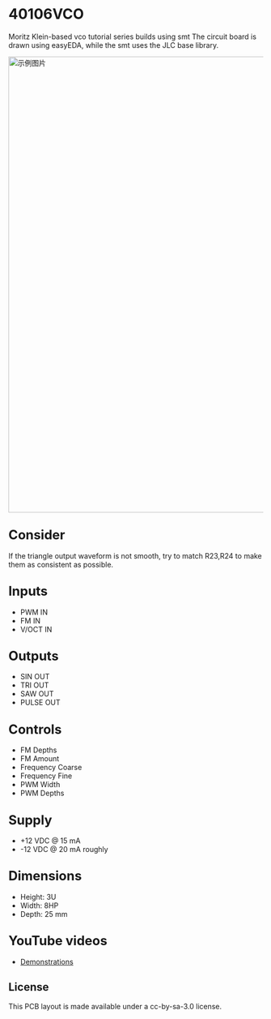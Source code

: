 # 40106VCO
Moritz Klein-based vco tutorial series builds using smt
The circuit board is drawn using easyEDA, while the smt uses the JLC base library.


<img src="VCO.jpg" alt="示例图片" width="900"/>

## <span style="font-size: larger;">Consider</span>
  
If the triangle output waveform is not smooth, try to match R23,R24 to make them as consistent as possible.

## <span style="font-size: larger;">Inputs</span>

- PWM IN
- FM IN
- V/OCT IN
  
## <span style="font-size: larger;">Outputs</span>

- SIN OUT
- TRI OUT
- SAW OUT 
- PULSE OUT

## <span style="font-size: larger;">Controls</span>

- FM Depths
- FM Amount
- Frequency Coarse
- Frequency Fine
- PWM Width
- PWM Depths

## <span style="font-size: larger;">Supply</span>

- +12 VDC @ 15 mA
- -12 VDC @ 20 mA roughly
  
## <span style="font-size: larger;">Dimensions</span>

- Height: 3U
- Width: 8HP
- Depth: 25 mm

## <span style="font-size: larger;">YouTube videos</span>

- [Demonstrations](https://www.youtube.com/watch?v=QiLeUSpJTN0&t)

## License
This PCB layout is made available under a cc-by-sa-3.0 license.

